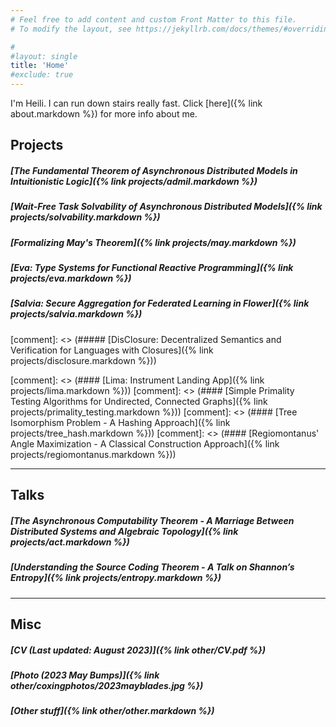 ```yaml
---
# Feel free to add content and custom Front Matter to this file.
# To modify the layout, see https://jekyllrb.com/docs/themes/#overriding-theme-defaults

#
#layout: single
title: 'Home'
#exclude: true
---
```

I'm Heili. I can run down stairs really fast.
Click [here]({% link about.markdown %}) for more info about me.

## Projects

##### [The Fundamental Theorem of Asynchronous Distributed Models in Intuitionistic Logic]({% link projects/admil.markdown %})
##### [Wait-Free Task Solvability of Asynchronous Distributed Models]({% link projects/solvability.markdown %})
##### [Formalizing May's Theorem]({% link projects/may.markdown %})
##### [Eva: Type Systems for Functional Reactive Programming]({% link  projects/eva.markdown %})
##### [Salvia: Secure Aggregation for Federated Learning in Flower]({% link  projects/salvia.markdown %})

[comment]: <> (##### [DisClosure: Decentralized Semantics and Verification for Languages with Closures]({% link projects/disclosure.markdown %}))

[comment]: <> (#### [Lima: Instrument Landing App]({% link  projects/lima.markdown %}))
[comment]: <> (#### [Simple Primality Testing Algorithms for Undirected, Connected Graphs]({% link  projects/primality_testing.markdown %}))
[comment]: <> (#### [Tree Isomorphism Problem - A Hashing Approach]({% link  projects/tree_hash.markdown %}))
[comment]: <> (#### [Regiomontanus' Angle Maximization - A Classical Construction Approach]({% link  projects/regiomontanus.markdown %}))

------

## Talks 
##### [The Asynchronous Computability Theorem - A Marriage Between Distributed Systems and Algebraic Topology]({% link  projects/act.markdown %})
##### [Understanding the Source Coding Theorem - A Talk on Shannon’s Entropy]({% link  projects/entropy.markdown %})

-----

## Misc 

##### [CV (Last updated: August 2023)]({% link  other/CV.pdf %})
##### [Photo (2023 May Bumps)]({% link  other/coxingphotos/2023mayblades.jpg %})
##### [Other stuff]({% link  other/other.markdown %})
